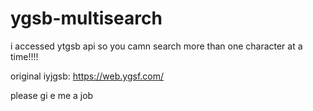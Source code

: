 # ygsb-multisearch
i accessed ytgsb api so you camn search more than one character at a time!!!!

original  iyjgsb: https://web.ygsf.com/

please gi e me a job